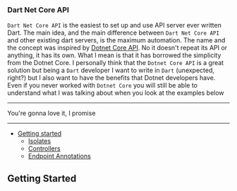 ### Dart Net Core API

`Dart Net Core API` is the easiest to set up and use API server ever written Dart. The main idea, and the main difference between `Dart Net Core API` and other existing dart servers, is the maximum automation. The name and the concept was inspired by [Dotnet Core API](https://dotnet.microsoft.com/en-us/apps/aspnet/apis). No it doesn't repeat its API or anything, it has its own. What I mean is that it has borrowed the simplicity from the Dotnet Core. I personally think that the `Dotnet Core API` is a great solution but being a `Dart` developer I want to write in `Dart` (unexpected, right?) but I also want to have the benefits that Dotnet developers have. Even if you never worked with `Dotnet Core` you will still be able to understand what I was talking about when you look at the examples below

___
You're gonna love it, I promise
___


- [Getting started](#getting-started)
    - [Isolates](#isolates)
    - [Controllers](#controllers)
    - [Endpoint Annotations](#endpoint-annotations)




## Getting Started